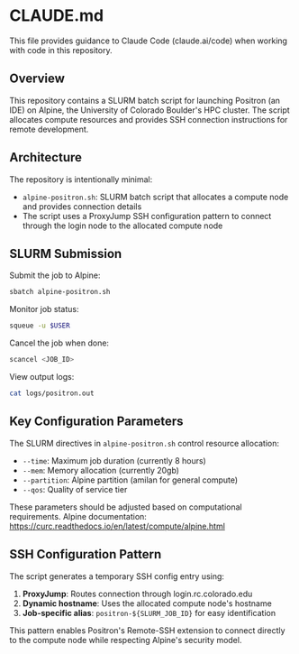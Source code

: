 # CLAUDE.md

This file provides guidance to Claude Code (claude.ai/code) when working with code in this repository.

## Overview

This repository contains a SLURM batch script for launching Positron (an IDE) on Alpine, the University of Colorado Boulder's HPC cluster. The script allocates compute resources and provides SSH connection instructions for remote development.

## Architecture

The repository is intentionally minimal:

- `alpine-positron.sh`: SLURM batch script that allocates a compute node and provides connection details
- The script uses a ProxyJump SSH configuration pattern to connect through the login node to the allocated compute node

## SLURM Submission

Submit the job to Alpine:
```bash
sbatch alpine-positron.sh
```

Monitor job status:
```bash
squeue -u $USER
```

Cancel the job when done:
```bash
scancel <JOB_ID>
```

View output logs:
```bash
cat logs/positron.out
```

## Key Configuration Parameters

The SLURM directives in `alpine-positron.sh` control resource allocation:

- `--time`: Maximum job duration (currently 8 hours)
- `--mem`: Memory allocation (currently 20gb)
- `--partition`: Alpine partition (amilan for general compute)
- `--qos`: Quality of service tier

These parameters should be adjusted based on computational requirements. Alpine documentation: https://curc.readthedocs.io/en/latest/compute/alpine.html

## SSH Configuration Pattern

The script generates a temporary SSH config entry using:
1. **ProxyJump**: Routes connection through login.rc.colorado.edu
2. **Dynamic hostname**: Uses the allocated compute node's hostname
3. **Job-specific alias**: `positron-${SLURM_JOB_ID}` for easy identification

This pattern enables Positron's Remote-SSH extension to connect directly to the compute node while respecting Alpine's security model.
